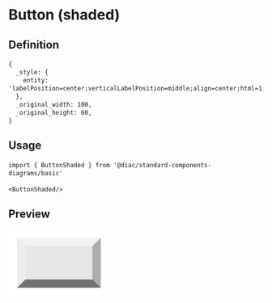 # Button (shaded)

## Definition

```
{
  _style: { 
    entity: 'labelPosition=center;verticalLabelPosition=middle;align=center;html=1;shape=mxgraph.basic.shaded_button;dx=10;fillColor=#E6E6E6;strokeColor=none;whiteSpace=wrap;',
  },
  _original_width: 100,
  _original_height: 60,
}
```

## Usage

```
import { ButtonShaded } from '@diac/standard-components-diagrams/basic'

<ButtonShaded/>
```

## Preview

<img src="./button-shaded.png" width="200"/>
